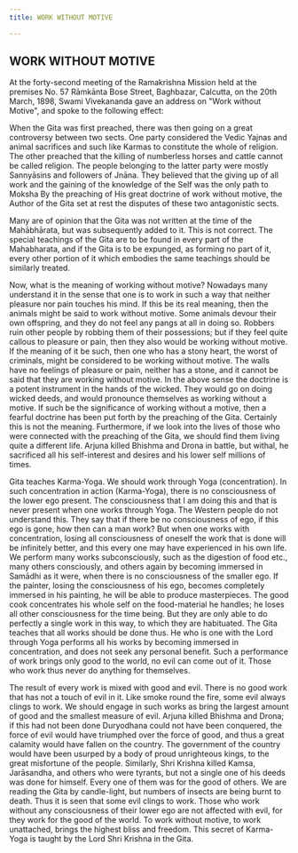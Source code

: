 ```yaml
---
title: WORK WITHOUT MOTIVE

---
```





  

## WORK WITHOUT MOTIVE

At the forty-second meeting of the Ramakrishna Mission held at the
premises No. 57 Rāmkānta Bose Street, Baghbazar, Calcutta, on the 20th
March, 1898, Swami Vivekananda gave an address on "Work without Motive",
and spoke to the following effect:

When the Gita was first preached, there was then going on a great
controversy between two sects. One party considered the Vedic Yajnas and
animal sacrifices and such like Karmas to constitute the whole of
religion. The other preached that the killing of numberless horses and
cattle cannot be called religion. The people belonging to the latter
party were mostly Sannyāsins and followers of Jnāna. They believed that
the giving up of all work and the gaining of the knowledge of the Self
was the only path to Moksha By the preaching of His great doctrine of
work without motive, the Author of the Gita set at rest the disputes of
these two antagonistic sects.

Many are of opinion that the Gita was not written at the time of the
Mahābhārata, but was subsequently added to it. This is not correct. The
special teachings of the Gita are to be found in every part of the
Mahabharata, and if the Gita is to be expunged, as forming no part of
it, every other portion of it which embodies the same teachings should
be similarly treated.

Now, what is the meaning of working without motive? Nowadays many
understand it in the sense that one is to work in such a way that
neither pleasure nor pain touches his mind. If this be its real meaning,
then the animals might be said to work without motive. Some animals
devour their own offspring, and they do not feel any pangs at all in
doing so. Robbers ruin other people by robbing them of their
possessions; but if they feel quite callous to pleasure or pain, then
they also would be working without motive. If the meaning of it be such,
then one who has a stony heart, the worst of criminals, might be
considered to be working without motive. The walls have no feelings of
pleasure or pain, neither has a stone, and it cannot be said that they
are working without motive. In the above sense the doctrine is a potent
instrument in the hands of the wicked. They would go on doing wicked
deeds, and would pronounce themselves as working without a motive. If
such be the significance of working without a motive, then a fearful
doctrine has been put forth by the preaching of the Gita. Certainly this
is not the meaning. Furthermore, if we look into the lives of those who
were connected with the preaching of the Gita, we should find them
living quite a different life. Arjuna killed Bhishma and Drona in
battle, but withal, he sacrificed all his self-interest and desires and
his lower self millions of times.

Gita teaches Karma-Yoga. We should work through Yoga (concentration). In
such concentration in action (Karma-Yoga), there is no consciousness of
the lower ego present. The consciousness that I am doing this and that
is never present when one works through Yoga. The Western people do not
understand this. They say that if there be no consciousness of ego, if
this ego is gone, how then can a man work? But when one works with
concentration, losing all consciousness of oneself the work that is done
will be infinitely better, and this every one may have experienced in
his own life. We perform many works subconsciously, such as the
digestion of food etc., many others consciously, and others again by
becoming immersed in Samādhi as it were, when there is no consciousness
of the smaller ego. If the painter, losing the consciousness of his ego,
becomes completely immersed in his painting, he will be able to produce
masterpieces. The good cook concentrates his whole self on the
food-material he handles; he loses all other consciousness for the time
being. But they are only able to do perfectly a single work in this way,
to which they are habituated. The Gita teaches that all works should be
done thus. He who is one with the Lord through Yoga performs all his
works by becoming immersed in concentration, and does not seek any
personal benefit. Such a performance of work brings only good to the
world, no evil can come out of it. Those who work thus never do anything
for themselves.

The result of every work is mixed with good and evil. There is no good
work that has not a touch of evil in it. Like smoke round the fire, some
evil always clings to work. We should engage in such works as bring the
largest amount of good and the smallest measure of evil. Arjuna killed
Bhishma and Drona; if this had not been done Duryodhana could not have
been conquered, the force of evil would have triumphed over the force of
good, and thus a great calamity would have fallen on the country. The
government of the country would have been usurped by a body of proud
unrighteous kings, to the great misfortune of the people. Similarly,
Shri Krishna killed Kamsa, Jarāsandha, and others who were tyrants, but
not a single one of his deeds was done for himself. Every one of them
was for the good of others. We are reading the Gita by candle-light, but
numbers of insects are being burnt to death. Thus it is seen that some
evil clings to work. Those who work without any consciousness of their
lower ego are not affected with evil, for they work for the good of the
world. To work without motive, to work unattached, brings the highest
bliss and freedom. This secret of Karma-Yoga is taught by the Lord Shri
Krishna in the Gita.


